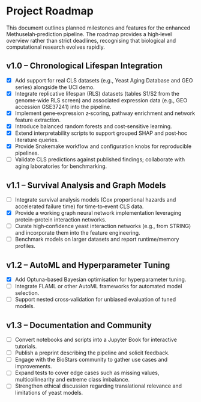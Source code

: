 # Project Roadmap

This document outlines planned milestones and features for the enhanced
Methuselah‑prediction pipeline.  The roadmap provides a high‑level
overview rather than strict deadlines, recognising that biological and
computational research evolves rapidly.

## v1.0 – Chronological Lifespan Integration

 - [x] Add support for real CLS datasets (e.g., Yeast Aging Database and GEO
  series) alongside the UCI demo.
 - [x] Integrate replicative lifespan (RLS) datasets (tables S1/S2 from the
  genome‑wide RLS screen) and associated expression data (e.g., GEO
  accession GSE37241) into the pipeline.
- [x] Implement gene‑expression z‑scoring, pathway enrichment and network
  feature extraction.
- [x] Introduce balanced random forests and cost‑sensitive learning.
- [x] Extend interpretability scripts to support grouped SHAP and post‑hoc
  literature queries.
- [x] Provide Snakemake workflow and configuration knobs for reproducible
  pipelines.
- [ ] Validate CLS predictions against published findings; collaborate
  with aging laboratories for benchmarking.

## v1.1 – Survival Analysis and Graph Models

- [ ] Integrate survival analysis models (Cox proportional hazards and
  accelerated failure time) for time‑to‑event CLS data.
- [x] Provide a working graph neural network implementation leveraging
  protein–protein interaction networks.
- [ ] Curate high‑confidence yeast interaction networks (e.g., from
  STRING) and incorporate them into the feature engineering.
- [ ] Benchmark models on larger datasets and report runtime/memory
  profiles.

## v1.2 – AutoML and Hyperparameter Tuning

- [x] Add Optuna-based Bayesian optimisation for hyperparameter tuning.
- [ ] Integrate FLAML or other AutoML frameworks for automated model
  selection.
- [ ] Support nested cross‑validation for unbiased evaluation of tuned
  models.

## v1.3 – Documentation and Community

- [ ] Convert notebooks and scripts into a Jupyter Book for
  interactive tutorials.
- [ ] Publish a preprint describing the pipeline and solicit feedback.
- [ ] Engage with the BioStars community to gather use cases and
  improvements.
- [ ] Expand tests to cover edge cases such as missing values,
  multicollinearity and extreme class imbalance.
- [ ] Strengthen ethical discussion regarding translational relevance
  and limitations of yeast models.